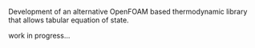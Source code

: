 Development of an alternative OpenFOAM based thermodynamic library that allows tabular equation of state.

work in progress...
